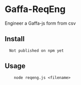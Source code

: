 # Gaffa-ReqEng

Engineer a Gaffa-js form from csv

## Install

```
  Not published on npm yet
```

## Usage

```
	node reqeng.js <filename>
```


